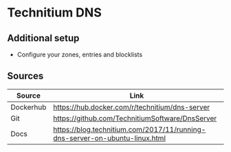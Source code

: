 # Technitium DNS
## Additional setup
- Configure your zones, entries and blocklists

## Sources
| Source    | Link                                                                        |
|-----------|-----------------------------------------------------------------------------|
| Dockerhub | https://hub.docker.com/r/technitium/dns-server                              |
| Git       | https://github.com/TechnitiumSoftware/DnsServer                             |
| Docs      | https://blog.technitium.com/2017/11/running-dns-server-on-ubuntu-linux.html |
